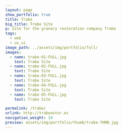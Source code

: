 ```yaml
---
layout: page
show_portfolio: true
title: Trabe
big_title: Trabe Site
p: Site for the granary restoration company Trabe
tags:
  - web
  - ux_ui
image_path: ../assets/img/portfolio/full/
images:
  - name: trabe-01-FULL.jpg
    text: Trabe Site
  - name: trabe-02-FULL.jpg
    text: Trabe Site
  - name: trabe-03-FULL.jpg
    text: Trabe Site
  - name: trabe-04-FULL.jpg
    text: Trabe Site
  - name: trabe-05-FULL.jpg
    text: Trabe Site

permalink: /trabe/
urlink: http://trabeastur.es
navigation_weight: 14
preview: assets/img/portfolio/thumb/trabe-THMB.jpg
---
```


